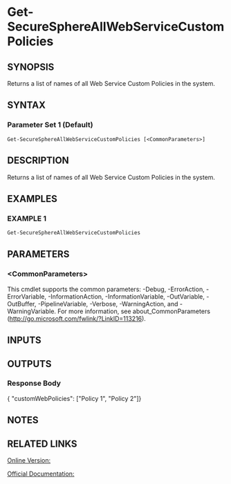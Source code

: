 ﻿# Get-SecureSphereAllWebServiceCustomPolicies

## SYNOPSIS
Returns a list of names of all Web Service Custom Policies in the system.

## SYNTAX

### Parameter Set 1 (Default)
```
Get-SecureSphereAllWebServiceCustomPolicies [<CommonParameters>]
```

## DESCRIPTION
Returns a list of names of all Web Service Custom Policies in the system.

## EXAMPLES

### EXAMPLE 1

```powershell
Get-SecureSphereAllWebServiceCustomPolicies
```

## PARAMETERS

### \<CommonParameters\>
This cmdlet supports the common parameters: -Debug, -ErrorAction, -ErrorVariable, -InformationAction, -InformationVariable, -OutVariable, -OutBuffer, -PipelineVariable, -Verbose, -WarningAction, and -WarningVariable. For more information, see about_CommonParameters (http://go.microsoft.com/fwlink/?LinkID=113216).

## INPUTS

## OUTPUTS

### Response Body
{
"customWebPolicies": ["Policy 1",
"Policy 2"]}

## NOTES

## RELATED LINKS

[Online Version:](https://github.com/akshinmustafayev/Documentation/MD)

[Official Documentation:](https://docs.imperva.com/bundle/v13.6-api-reference-guide/page/61864.htm)



